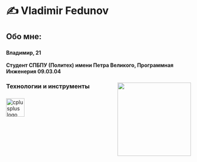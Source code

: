 # ✍ Vladimir Fedunov   


<h2 align="left">Обо мне:</h2>

###

<h4 align="left">Владимир, 21<br><br>Студент СПБПУ (Политех) имени Петра Великого, Программная Инженерия 09.03.04</h4>


###

<img align="right" height="200" src="https://media1.tenor.com/m/qXoV_IwNBpgAAAAd/osaka-azumanga-daioh.gif"  />

###

<h3 align="left">Технологии и инструменты</h3>

###

<div align="left">
  
  <img src="https://cdn.jsdelivr.net/gh/devicons/devicon/icons/cplusplus/cplusplus-original.svg" height="50" alt="cplusplus logo"  />
  <img width="12" />

</div>

###

<h4 align="left"></h4>

###
